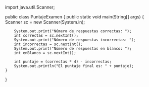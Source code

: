 import java.util.Scanner;

public class PuntajeExamen {
    public static void main(String[] args) {
        Scanner sc = new Scanner(System.in);

        System.out.print("Número de respuestas correctas: ");
        int correctas = sc.nextInt();
        System.out.print("Número de respuestas incorrectas: ");
        int incorrectas = sc.nextInt();
        System.out.print("Número de respuestas en blanco: ");
        int enBlanco = sc.nextInt();

        int puntaje = (correctas * 4) - incorrectas;
        System.out.println("El puntaje final es: " + puntaje);
    }
}

